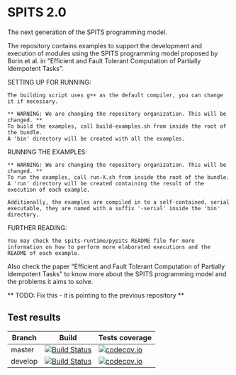 # SPITS 2.0

The next generation of the SPITS programming model.

The repository contains examples to support the development and execution of modules using the SPITS programming model proposed by Borin et al. in "Efficient and Fault Tolerant Computation of Partially Idempotent Tasks".

SETTING UP FOR RUNNING:

    The building script uses g++ as the default compiler, you can change it if necessary.

    ** WARNING: We are changing the repository organization. This will be changed. **
    To build the examples, call build-examples.sh from inside the root of the bundle.
    A 'bin' directory will be created with all the examples.

RUNNING THE EXAMPLES:

    ** WARNING: We are changing the repository organization. This will be changed. **
    To run the examples, call run-X.sh from inside the root of the bundle. A 'run' directory will be created containing the result of the execution of each example.

    Additionally, the examples are compiled in to a self-contained, serial executable, they are named with a suffix '-serial' inside the 'bin' directory.

FURTHER READING:

    You may check the spits-runtime/pypits README file for more information on how to perform more elaborated executions and the README of each example.

Also check the paper "Efficient and Fault Tolerant Computation of Partially Idempotent Tasks" to know more about the SPITS programming model and the problems it aims to solve.


** TODO: Fix this - it is pointing to the previous repository **
## Test results
Branch          | Build         | Tests coverage
----------------|-------------- | --------------
master          | [![Build Status](https://travis-ci.org/hpg-cepetro/spitz.svg?branch=master)](https://travis-ci.org/hpg-cepetro/spitz) | [![codecov.io](https://codecov.io/github/hpg-cepetro/spitz/coverage.svg?branch=master)](https://codecov.io/github/hpg-cepetro/spitz)
develop         | [![Build Status](https://travis-ci.org/hpg-cepetro/spitz.svg?branch=develop)](https://travis-ci.org/hpg-cepetro/spitz) | [![codecov.io](https://codecov.io/github/hpg-cepetro/spitz/coverage.svg?branch=develop)](https://codecov.io/github/hpg-cepetro/spitz)
